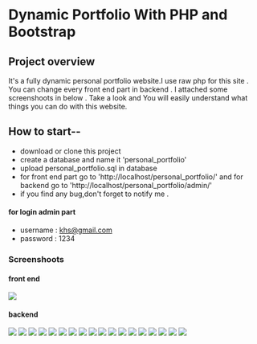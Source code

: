 # Dynamic Portfolio With PHP and Bootstrap
## Project overview
It's a fully dynamic personal portfolio website.I use raw php for this site . You can change every front end part in backend . I attached some screenshoots in below . Take a look and You will easily understand what things you can do with this website.

## How to start--
* download or clone this project
* create a database and name it 'personal_portfolio'
* upload personal_portfolio.sql in database
* for front end part go to 'http://localhost/personal_portfolio/' and for backend go to 'http://localhost/personal_portfolio/admin/'
* if you find any bug,don't forget to notify me .
#### for login admin part
* username : khs@gmail.com
* password : 1234





### Screenshoots
#### front end
![](https://github.com/Pix3lPirate/portfolio.github.io/blob/b9213d3643710dd2100a81238bc21cb46ae1ea27/index.jpeg)
#### backend
![](https://raw.githubusercontent.com/crrakib5/Dynamic-Portfolio-With-Php-and-Bootstrap/master/screenshots/localhost_personal_portfolio_login.php.png)
![](https://raw.githubusercontent.com/crrakib5/Dynamic-Portfolio-With-Php-and-Bootstrap/master/screenshots/localhost_personal_portfolio_admin_index.php.png)
![](https://raw.githubusercontent.com/crrakib5/Dynamic-Portfolio-With-Php-and-Bootstrap/master/screenshots/localhost_personal_portfolio_admin_users.php.png)
![](https://raw.githubusercontent.com/crrakib5/Dynamic-Portfolio-With-Php-and-Bootstrap/master/screenshots/localhost_personal_portfolio_admin_education.php.png)
![](https://raw.githubusercontent.com/crrakib5/Dynamic-Portfolio-With-Php-and-Bootstrap/master/screenshots/localhost_personal_portfolio_admin_education_edit.php.png)
![](https://raw.githubusercontent.com/crrakib5/Dynamic-Portfolio-With-Php-and-Bootstrap/master/screenshots/localhost_personal_portfolio_admin_services.php.png)
![](https://raw.githubusercontent.com/crrakib5/Dynamic-Portfolio-With-Php-and-Bootstrap/master/screenshots/localhost_personal_portfolio_admin_service_add.php.png)
![](https://raw.githubusercontent.com/crrakib5/Dynamic-Portfolio-With-Php-and-Bootstrap/master/screenshots/localhost_personal_portfolio_admin_best_works.php.png)
![](https://raw.githubusercontent.com/crrakib5/Dynamic-Portfolio-With-Php-and-Bootstrap/master/screenshots/localhost_personal_portfolio_admin_my_best_works.php.png)
![](https://raw.githubusercontent.com/crrakib5/Dynamic-Portfolio-With-Php-and-Bootstrap/master/screenshots/localhost_personal_portfolio_admin_statistics.php.png)
![](https://raw.githubusercontent.com/crrakib5/Dynamic-Portfolio-With-Php-and-Bootstrap/master/screenshots/localhost_personal_portfolio_admin_statistics_edit.php.png)
![](https://raw.githubusercontent.com/crrakib5/Dynamic-Portfolio-With-Php-and-Bootstrap/master/screenshots/localhost_personal_portfolio_admin_all_testimonials.php.png)
![](https://raw.githubusercontent.com/crrakib5/Dynamic-Portfolio-With-Php-and-Bootstrap/master/screenshots/localhost_personal_portfolio_admin_testimonials.php.png)
![](https://raw.githubusercontent.com/crrakib5/Dynamic-Portfolio-With-Php-and-Bootstrap/master/screenshots/localhost_personal_portfolio_admin_logo.php.png)
![](https://raw.githubusercontent.com/crrakib5/Dynamic-Portfolio-With-Php-and-Bootstrap/master/screenshots/localhost_personal_portfolio_admin_all_guest_message.php.png)
![](https://raw.githubusercontent.com/crrakib5/Dynamic-Portfolio-With-Php-and-Bootstrap/master/screenshots/localhost_personal_portfolio_admin_contact_information.php.png)
![](https://raw.githubusercontent.com/crrakib5/Dynamic-Portfolio-With-Php-and-Bootstrap/master/screenshots/localhost_personal_portfolio_admin_contact_information_change.php.png)
![](https://raw.githubusercontent.com/crrakib5/Dynamic-Portfolio-With-Php-and-Bootstrap/master/screenshots/localhost_personal_portfolio_admin_profile.php.png)
